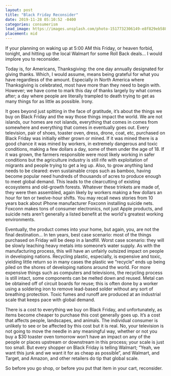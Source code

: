 ```yaml
---
layout: post
title: "Black Friday Reconsider"
date: 2019-11-28 05:10:52 -0400
categories: consumerism
lead_image: https://images.unsplash.com/photo-1517732306149-e8f829eb588a?ixlib=rb-1.2.1&ixid=eyJhcHBfaWQiOjEyMDd9&auto=format&fit=crop&w=752&q=80
placement: mid
---
```


If your planning on waking up at 5:00 AM this Friday, or heaven forbid, tonight,
and hitting up the local Walmart for some Roll Back deals... I would implore you
to reconsider.

Today is, for Americans, Thanksgiving: the one day annually designated for
giving thanks. Which, I would assume, means being grateful for what you have
regardless of the amount. Especially in North America where Thanksgiving is
celebrated, most have more than they need to begin with. However; we have come
to mark this day of thanks largely by what comes after; a day where people are
literally trampled to death trying to get as many things for as little as
possible. Irony.

It goes beyond just spitting in the face of gratitude, it’s about the things we
buy on Black Friday and the way those things impact the world. We are not
islands, our homes are not islands, everything that comes in comes from
somewhere and everything that comes in eventually goes out. Every television,
pair of shoes, toaster oven, dress, drone, coat, etc, purchased on Black Friday
was initially either grown or mined. If it was mined there is a good chance it
was mined by workers, in extremely dangerous and toxic conditions, making a few
dollars a day, some of them under the age of 18. If it was grown, the farmers
responsible were most likely working in safer conditions but the agriculture
industry is still rife with exploitation of migrants and people trying to get
a leg up. Also, to grow anything land needs to be cleared: even sustainable
crops such as bamboo, having become popular need hundreds of thousands of acres
to produce enough to meet global demand. This leads to the clearcutting of
existing ecosystems and old-growth forests.
Whatever these trinkets are made of, they were then assembled, again likely
by workers making a few dollars an hour for ten or twelve-hour shifts. You may
recall news stories from 10 years back about iPhone manufacturer Foxconn
installing suicide nets. Foxconn makes tons of consumer electronics, not just
Apple products, and suicide nets aren’t generally a listed benefit at the
world's greatest working environments.

Eventually, the product comes into your home, but again, you, are not the final
destination… In ten years, best case scenario: most of the things purchased on
Friday will be deep in a landfill. Worst case scenario: they will be slowly
leaching heavy metals into someone’s water supply. As with the manufacturing
process, this will have an unfairly outsized impact on people in developing
nations. Recycling plastic, especially, is expensive and toxic, yielding little
return so in many cases the plastic we “recycle” ends up being piled on the
shores of developing nations around the world. For more expensive things such
as computers and televisions, the recycling process is still intact, some
components can be melted down and reused. Metal can be obtained off of circuit
boards for reuse; this is often done by a worker using a soldering iron to
remove lead-based solder without any sort of breathing protection. Toxic fumes
and runoff are produced at an industrial scale that keeps pace with global
demand.

There is a cost to everything we buy on Black Friday, and unfortunately, as
items become cheaper to purchase this cost generally goes up. It’s a cost that
affects people, landscapes, and animals. The individual consumer is unlikely to
see or be affected by this cost but it is real. No, your television is not going
to move the needle in any meaningful way, whether or not you buy a \$30 toaster
oven tomorrow won’t have an impact on any of the people or places upstream or
downstream in this process; your scale is just too small. But every shopper on
Black Friday is telling Walmart; “Yeah, we want this junk and we want it for as
cheap as possible”, and Walmart, and Target, and Amazon, and other retailers do
tip that global scale.

So before you go shop, or before you put that item in your cart, reconsider.
